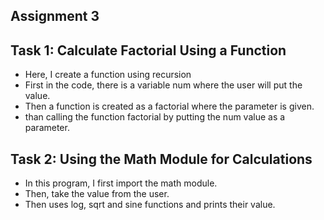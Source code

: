 ## Assignment 3 

## Task 1:  Calculate Factorial Using a Function
- Here, I create a function  using recursion
-  First in the code, there is a  variable num where the user will put the value.
-  Then a function is created as a factorial where the parameter is given.
-  than calling the function factorial by putting the num value as a parameter.

## Task 2: Using the Math Module for Calculations
- In this program, I first import the math module.
- Then, take the value from the user.
- Then uses log, sqrt and sine functions and prints their value.
